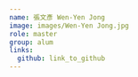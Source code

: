 ```yaml
---
name: 張文彥 Wen-Yen Jong 
image: images/Wen-Yen Jong.jpg 
role: master
group: alum
links:
  github: link_to_github 
---
```

